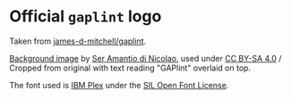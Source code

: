 # Official `gaplint` logo

Taken from [james-d-mitchell/gaplint](https://github.com/james-d-mitchell/gaplint).

[Background image](https://commons.wikimedia.org/wiki/File:Pocket_lint_scanned_at_1200_dpi_2.jpg)
by [Ser Amantio di Nicolao](https://commons.wikimedia.org/wiki/User:Ser_Amantio_di_Nicolao),
used under [CC BY-SA 4.0](https://creativecommons.org/licenses/by-sa/4.0/)
/ Cropped from original with text reading "GAPlint" overlaid on top.

The font used is [IBM Plex](https://www.ibm.com/plex/) under the
[SIL Open Font License](https://openfontlicense.org/).
